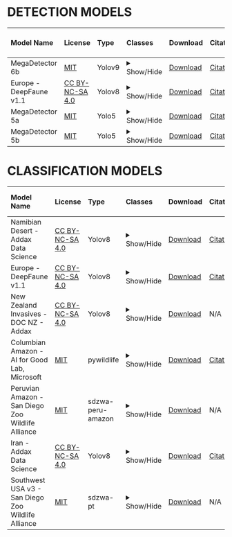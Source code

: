 # DETECTION MODELS
| Model Name              | License                                                               | Type   | Classes                                                                | Download                                                                                         | Citation                                               | Total Download Size   | Info URL                                                            | Developer                | Environment   |
|:------------------------|:----------------------------------------------------------------------|:-------|:-----------------------------------------------------------------------|:-------------------------------------------------------------------------------------------------|:-------------------------------------------------------|:----------------------|:--------------------------------------------------------------------|:-------------------------|:--------------|
| MegaDetector 6b         | [MIT](https://github.com/microsoft/CameraTraps/blob/main/LICENSE)     | Yolov9 | <details><summary>Show/Hide</summary>animal, person, vehicle</details> | [Download](https://zenodo.org/records/11192829/files/MDV6b-yolov9c.pt?download=1)                | [Citation](https://arxiv.org/abs/2405.12930)           | 50 MB                 | [Info](https://github.com/microsoft/CameraTraps?tab=readme-ov-file) | Microsoft AI for Earth   | PyTorch       |
| Europe - DeepFaune v1.1 | [CC BY-NC-SA 4.0](https://creativecommons.org/licenses/by-nc-sa/4.0/) | Yolov8 | <details><summary>Show/Hide</summary>animal, person, vehicle</details> | [Download](https://pbil.univ-lyon1.fr/software/download/deepfaune/v1.1/deepfaune-yolov8s_960.pt) | [Citation](https://doi.org/10.1007/s10344-023-01742-7) | 22 MB                 | [Info](https://www.deepfaune.cnrs.fr/en/)                           | The DeepFaune initiative | PyTorch       |
| MegaDetector 5a         | [MIT](https://github.com/agentmorris/MegaDetector/blob/main/LICENSE)  | Yolo5  | <details><summary>Show/Hide</summary>animal, person, vehicle</details> | [Download](https://github.com/agentmorris/MegaDetector/releases/download/v5.0/md_v5a.0.0.pt)     | [Citation](https://arxiv.org/abs/1907.06772)           | 281 MB                | [Info](https://github.com/agentmorris/MegaDetector)                 | Microsoft AI for Earth   | PyTorch       |
| MegaDetector 5b         | [MIT](https://github.com/agentmorris/MegaDetector/blob/main/LICENSE)  | Yolo5  | <details><summary>Show/Hide</summary>animal, person, vehicle</details> | [Download](https://github.com/agentmorris/MegaDetector/releases/download/v5.0/md_v5b.0.0.pt)     | [Citation](https://arxiv.org/abs/1907.06772)           | 281 MB                | [Info](https://github.com/agentmorris/MegaDetector)                 | Microsoft AI for Earth   | PyTorch       | 


 # CLASSIFICATION MODELS
 | Model Name                                         | License                                                               | Type              | Classes                                                                                                                                                                                                                                                                                                                                                                                                                                                                                                                                                                                                                                                                                                                                                        | Download                                                                                                                                      | Citation                                                      | Total Download Size   | Info URL                                                             | Developer                       | Environment   |
|:---------------------------------------------------|:----------------------------------------------------------------------|:------------------|:---------------------------------------------------------------------------------------------------------------------------------------------------------------------------------------------------------------------------------------------------------------------------------------------------------------------------------------------------------------------------------------------------------------------------------------------------------------------------------------------------------------------------------------------------------------------------------------------------------------------------------------------------------------------------------------------------------------------------------------------------------------|:----------------------------------------------------------------------------------------------------------------------------------------------|:--------------------------------------------------------------|:----------------------|:---------------------------------------------------------------------|:--------------------------------|:--------------|
| Namibian Desert - Addax Data Science               | [CC BY-NC-SA 4.0](https://creativecommons.org/licenses/by-nc-sa/4.0/) | Yolov8            | <details><summary>Show/Hide</summary>aardwolf, african wild cat, baboon, bird, brown hyaena, caracal, cattle, cheetah, donkey, elephant, fox, gemsbok, genet, giraffe, hare, honey badger, hyrax, jackal, klipspringer, kudu, leopard, lion, mongoose, ostrich, porcupine, rhinoceros, spotted hyaena, springbok, steenbok, zebra</details>                                                                                                                                                                                                                                                                                                                                                                                                                    | [Download](https://huggingface.co/Addax-Data-Science/Namib-Desert-v1/resolve/main/namib_desert_v1.pt?download=true)                           | [Citation](https://joss.theoj.org/papers/10.21105/joss.05581) | 107 MB                | [Info](https://addaxdatascience.com/projects/2023-01-dlc/)           | Addax Data Science              | PyTorch       |
| Europe - DeepFaune v1.1                            | [CC BY-NC-SA 4.0](https://creativecommons.org/licenses/by-nc-sa/4.0/) | Yolov8            | <details><summary>Show/Hide</summary>badger, ibex, red deer, chamois, cat, goat, roe deer, dog, squirrel, equid, genet, hedgehog, lagomorph, wolf, lynx, marmot, micromammal, mouflon, sheep, mustelid, bird, bear, nutria, fox, wild boar, cow</details>                                                                                                                                                                                                                                                                                                                                                                                                                                                                                                      | [Download](https://huggingface.co/Addax-Data-Science/Deepfaune_v1.1/resolve/main/deepfaune-vit_large_patch14_dinov2.lvd142m.pt?download=true) | [Citation](https://doi.org/10.1007/s10344-023-01742-7)        | 1.22 GB               | [Info](https://www.deepfaune.cnrs.fr/en/)                            | The DeepFaune initiative        | PyTorch       |
| New Zealand Invasives - DOC NZ - Addax             | [CC BY-NC-SA 4.0](https://creativecommons.org/licenses/by-nc-sa/4.0/) | Yolov8            | <details><summary>Show/Hide</summary>caprid, cat, cow, deer, dog, hedgehog, kea, kiwi, lagomorph, mustelid, other bird, pig, possum, rodent, sealion, wallaby, weka</details>                                                                                                                                                                                                                                                                                                                                                                                                                                                                                                                                                                                  | [Download](https://huggingface.co/Addax-Data-Science/New_Zealand_v1/resolve/main/new_zealand_v1.pt?download=true)                             | N/A                                                           | 32 MB                 | [Info](https://www.doc.govt.nz/)                                     | Addax Data Science              | PyTorch       |
| Columbian Amazon - AI for Good Lab, Microsoft      | [MIT](https://github.com/microsoft/CameraTraps/blob/main/LICENSE)     | pywildlife        | <details><summary>Show/Hide</summary>Dasyprocta, Bos, Pecari, Mazama, Cuniculus, Leptotila, Human, Aramides, Tinamus, Eira, Crax, Procyon, Capra, Dasypus, Sciurus, Crypturellus, Tamandua, Proechimys, Leopardus, Equus, Columbina, Nyctidromus, Ortalis, Emballonura, Odontophorus, Geotrygon, Metachirus, Catharus, Cerdocyon, Momotus, Tapirus, Canis, Furnarius, Didelphis, Sylvilagus, Unknown</details>                                                                                                                                                                                                                                                                                                                                                 | [Download](https://zenodo.org/records/10041983/files/AI4GAmazonClassification_v0.0.0.ckpt?download=1)                                         | [Citation](https://doi.org/10.5281/zenodo.10041983)           | 197 MB                | [Info](https://github.com/microsoft/CameraTraps/blob/main/README.md) | AI for Good Lab, Microsoft      | Base          |
| Peruvian Amazon - San Diego Zoo Wildlife Alliance  | [MIT](https://opensource.org/license/mit)                             | sdzwa-peru-amazon | <details><summary>Show/Hide</summary>Black-headed squirrel monkey, Brazilian rabbit, Brown agouti, Bush dog, Capybara, Coati, Collared anteater, Collared peccary, Common opossum, Crab-eating raccoon, Giant anteater, Giant armadillo, Gray four-eyed opossum, Great tinamou, Green acouchy, Grey brocket deer, Grey-fronted dove, Grison, Jaguar, Jaguarundi, Large-headed Capuchin, Long-nosed armadillo, Margay, Ocelot, Paca, Pale-winged trumpeter, Puma, Razor-billed curassow, Red brocket deer, Short-eared dog, Southern amazonian red squirrel, Southern naked-tailed armadillo, Spiny Rat, Spix's guan, Tapir, Tayra, Unknown bird, Unknown reptile, Unknown rodent, White-fronted capuchin, White-lipped peccary, Yellow-foot tortoise</details> | [Download](https://huggingface.co/Addax-Data-Science/Peruvian_Amazon/resolve/main/Peru-Amazon_0.86.h5?download=true)                          | N/A                                                           | 247 MB                | [Info](https://github.com/conservationtechlab)                       | San Diego Zoo Wildlife Alliance | TensorFlow    |
| Iran - Addax Data Science                          | [CC BY-NC-SA 4.0](https://creativecommons.org/licenses/by-nc-sa/4.0/) | Yolov8            | <details><summary>Show/Hide</summary>antilope, bird, camel, caracal, cat, cheetah, equid, fox, goat+sheep, hyena, leopard, porcupine, wolf+jackal</details>                                                                                                                                                                                                                                                                                                                                                                                                                                                                                                                                                                                                    | [Download](https://huggingface.co/Addax-Data-Science/Iran_v1/resolve/main/iran_v1.pt?download=true)                                           | [Citation](https://joss.theoj.org/papers/10.21105/joss.05581) | 32 MB                 | [Info](https://addaxdatascience.com/)                                | Addax Data Science              | PyTorch       |
| Southwest USA v3 - San Diego Zoo Wildlife Alliance | [MIT](https://opensource.org/license/mit)                             | sdzwa-pt          | <details><summary>Show/Hide</summary>badger, beaver, bird, boar, bobcat, cat, corvid, cougar, cow, coyote, deer, dog, empty, fox, human, opossum, other, owl, rabbit, raccoon, raptor, reptile, rodent, skunk, squirrel, vehicle, weasel</details>                                                                                                                                                                                                                                                                                                                                                                                                                                                                                                             | [Download](https://huggingface.co/Addax-Data-Science/Southwest_USA_v3/resolve/main/southwest_v3.pt?download=true)                             | N/A                                                           | 431 MB                | [Info](https://github.com/conservationtechlab)                       | San Diego Zoo Wildlife Alliance | PyTorch       |